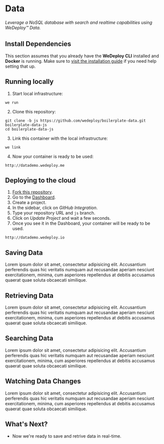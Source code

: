 # Data

###### Leverage a NoSQL database with search and realtime capabilities using *WeDeploy™ Data*.

<!-- <article id="install-dependencies"> -->

## Install Dependencies

This section assumes that you already have the **WeDeploy CLI** installed and **Docker** is running. Make sure to [visit the installation guide](/docs/intro/using-the-cli.html) if you need help setting that up.

<!-- </article> -->

<!-- <article id="running-locally"> -->

## Running locally

1. Start local infrastructure:

  ```text
we run
  ```

2. Clone this repository:

  ```text
git clone -b js https://github.com/wedeploy/boilerplate-data.git boilerplate-data-js
cd boilerplate-data-js
  ```

3. Link this container with the local infrastructure:

  ```text
we link
  ```

4. Now your container is ready to be used:

  ```text
http://datademo.wedeploy.me
  ```

<!-- </article> -->

<!-- <article id="deploying-to-the-cloud"> -->

## Deploying to the cloud

1. [Fork this repository](https://github.com/wedeploy/boilerplate-data/fork).
2. Go to the [Dashboard](http://dashboard.wedeploy.io).
3. Create a project.
4. In the sidebar, click on *GitHub Integration*.
5. Type your repository URL and `js` branch.
6. Click on *Update Project* and wait a few seconds.
7. Once you see it in the Dashboard, your container will be ready to be used.

  ```text
http://datademo.wedeploy.io
  ```

<!-- </article> -->

<!-- <article id="saving-data"> -->

## Saving Data

Lorem ipsum dolor sit amet, consectetur adipisicing elit. Accusantium perferendis quas hic veritatis numquam aut recusandae aperiam nesciunt exercitationem, minima, cum asperiores repellendus at debitis accusamus quaerat quae soluta obcaecati similique.

<!-- </article> -->

<!-- <article id="retrieving-data"> -->

## Retrieving Data

Lorem ipsum dolor sit amet, consectetur adipisicing elit. Accusantium perferendis quas hic veritatis numquam aut recusandae aperiam nesciunt exercitationem, minima, cum asperiores repellendus at debitis accusamus quaerat quae soluta obcaecati similique.

<!-- </article> -->

<!-- <article id="searching-data"> -->

## Searching Data

Lorem ipsum dolor sit amet, consectetur adipisicing elit. Accusantium perferendis quas hic veritatis numquam aut recusandae aperiam nesciunt exercitationem, minima, cum asperiores repellendus at debitis accusamus quaerat quae soluta obcaecati similique.

<!-- </article> -->

<!-- <article id="watching-data-changes"> -->

## Watching Data Changes

Lorem ipsum dolor sit amet, consectetur adipisicing elit. Accusantium perferendis quas hic veritatis numquam aut recusandae aperiam nesciunt exercitationem, minima, cum asperiores repellendus at debitis accusamus quaerat quae soluta obcaecati similique.

<!-- </article> -->

## What's Next?

* Now we're ready to save and retrive data in real-time.

